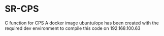 # SR-CPS
C function for CPS
A docker image ubuntu/opx has been created with the required dev environment to compile this code on 192.168.100.63
